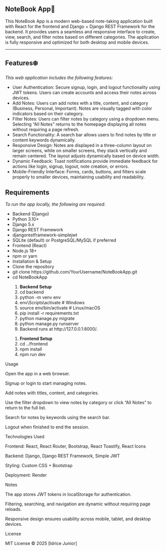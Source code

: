 <h2>NoteBook App📖</h2>

<p>This NoteBook App is a modern web-based note-taking application built with React for the frontend and Django + Django REST Framework for the backend. It provides users a seamless and responsive interface to create, view, search, and filter notes based on different categories. The application is fully responsive and optimized for both desktop and mobile devices.<p>
<hr>
<h2>Features❄️</h2>
<i>This web application includes the following features:</i>
<ul>
<li>User Authentication: Secure signup, login, and logout functionality using JWT tokens. Users can create accounts and access their notes across devices.
</li>
<li>Add Notes: Users can add notes with a title, content, and category (Business, Personal, Important). Notes are visually tagged with color indicators based on their category.
</li>
<li>Filter Notes: Users can filter notes by category using a dropdown menu. Selecting “All Notes” returns to the homepage displaying all notes without requiring a page refresh.
</li>
<li>Search Functionality: A search bar allows users to find notes by title or content keywords dynamically.
</li>
<li>Responsive Design: Notes are displayed in a three-column layout on larger screens, while on smaller screens, they stack vertically and remain centered. The layout adjusts dynamically based on device width.
</li>
<li>Dynamic Feedback: Toast notifications provide immediate feedback for actions like login, signup, logout, note creation, or errors.
</li>
<li>Mobile-Friendly Interface: Forms, cards, buttons, and filters scale properly to smaller devices, maintaining usability and readability.
</li>
</ul>

<h2>Requirements</h2>
<i>To run the app locally, the following are required:</i>
<ul>
<li>Backend (Django)</li>
<li>Python 3.10+</li>
<li>Django 5.x</li>
<li>Django REST Framework</li>
<li>djangorestframework-simplejwt</li>
<li>SQLite (default) or PostgreSQL/MySQL if preferred</li>
<li>Frontend (React)</li>
<li>Node.js 18+</li>
<li>npm or yarn</li>
<li>Installation & Setup</li>
<li>Clone the repository</li>
<li>git clone https://github.com/YourUsername/NoteBookApp.git</li>
<li>cd NoteBookApp</li>

<ol>
<li><b>Backend Setup</b></li>
<li>cd backend</li>
<li>python -m venv env</li>
<li>env\Scripts\activate     # Windows</li>
<li>source env/bin/activate  # Linux/macOS</li>
<li>pip install -r requirements.txt</li>
<li>python manage.py migrate</li>
<li>python manage.py runserver</li>
<li>Backend runs at http://127.0.0.1:8000/.</li>
</ol>

<ol>
<li><b>Frontend Setup</b></li>
<li>cd ../frontend</li>
<li>npm install</li>
<li>npm run dev</li>
</ol>

</ul>
Usage

Open the app in a web browser.

Signup or login to start managing notes.

Add notes with titles, content, and categories.

Use the filter dropdown to view notes by category or click “All Notes” to return to the full list.

Search for notes by keywords using the search bar.

Logout when finished to end the session.

Technologies Used

Frontend: React, React Router, Bootstrap, React Toastify, React Icons

Backend: Django, Django REST Framework, Simple JWT

Styling: Custom CSS + Bootstrap

Deployment: Render

Notes

The app stores JWT tokens in localStorage for authentication.

Filtering, searching, and navigation are dynamic without requiring page reloads.

Responsive design ensures usability across mobile, tablet, and desktop devices.

License

MIT License © 2025 [Idrice Junior]